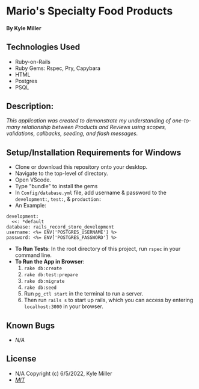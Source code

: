 # Mario's Specialty Food Products

#### By Kyle Miller

## Technologies Used

* Ruby-on-Rails
* Ruby Gems: Rspec, Pry, Capybara
* HTML
* Postgres
* PSQL 

## Description:
_This application was created to demonstrate my understanding of one-to-many relationship between Products and Reviews using scopes, validations, callbacks, seeding, and flash messages._

## Setup/Installation Requirements for Windows

* Clone or download this repository onto your desktop.
* Navigate to the top-level of directory.
* Open VScode.
* Type "bundle" to install the gems
* In `Config/database.yml` file, add username & password to the `development:`, `test:`, & `production:`
* An Example:  
```
development:
  <<: *default
database: rails_record_store_development 
username: <%= ENV['POSTGRES_USERNAME'] %> 
password: <%= ENV['POSTGRES_PASSWORD'] %> 
```
* **To Run Tests**: In the root directory of this project, run `rspec` in your command line.
* **To Run the App in Browser**: 
  1. `rake db:create`
  2. `rake db:test:prepare`
  3. `rake db:migrate`
  4. `rake db:seed`
  5. Run `pg_ctl start` in the terminal to run a server. 
  6. Then run `rails s` to start up rails, which you can access by entering `localhost:3000` in your browser.

## Known Bugs

- _N/A_

## License

- N/A Copyright (c) 6/5/2022, Kyle Miller
- _[MIT](https://opensource.org/licenses/MIT)_